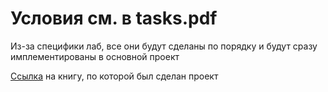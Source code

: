# Условия см. в tasks.pdf

Из-за специфики лаб, все они будут сделаны по порядку и будут сразу имплементированы в основной проект 

[Ссылка](https://books.4nmv.ru/books/metody_i_algoritmy_kompyuternoi_grafiki_v_primerakh_na_visual_c_3642842.pdf "Книга преподавателя") на книгу, по которой был сделан проект
